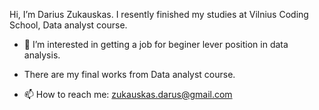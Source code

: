  Hi, I’m Darius Zukauskas. 
 I resently finished my studies at Vilnius Coding School, Data analyst course.
- 👀 I’m interested in getting a job for beginer lever position in data analysis.
- There are my final works from Data analyst course.

- 📫 How to reach me: zukauskas.darus@gmail.com

